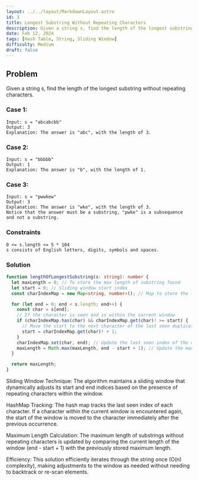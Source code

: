 ```yaml
---
layout: ../../layout/MarkdownLayout.astro
id: 3
title: Longest Substring Without Repeating Characters
description: Given a string s, find the length of the longest substring without repeating characters.
date: Feb 12, 2024
tags: [Hash Table, String, Sliding Window]
difficulty: Medium
draft: false
---
```


## Problem

Given a string s, find the length of the longest substring without repeating characters.

### Case 1:

```
Input: s = "abcabcbb"
Output: 3
Explanation: The answer is "abc", with the length of 3.
```

### Case 2:

```
Input: s = "bbbbb"
Output: 1
Explanation: The answer is "b", with the length of 1.
```

### Case 3:

```
Input: s = "pwwkew"
Output: 3
Explanation: The answer is "wke", with the length of 3.
Notice that the answer must be a substring, "pwke" is a subsequence and not a substring.
```

### Constraints

```
0 <= s.length <= 5 * 104
s consists of English letters, digits, symbols and spaces.
```

### Solution

```typescript
function lengthOfLongestSubstring(s: string): number {
  let maxLength = 0; // To store the max length of substring found
  let start = 0; // Sliding window start index
  const charIndexMap = new Map<string, number>(); // Map to store the last seen index of characters

  for (let end = 0; end < s.length; end++) {
    const char = s[end];
    // If the character is seen and is within the current window
    if (charIndexMap.has(char) && charIndexMap.get(char)! >= start) {
      // Move the start to the next character of the last seen duplicate
      start = charIndexMap.get(char)! + 1;
    }
    charIndexMap.set(char, end); // Update the last seen index of the character
    maxLength = Math.max(maxLength, end - start + 1); // Update the max length if needed
  }

  return maxLength;
}
```

Sliding Window Technique: The algorithm maintains a sliding window that dynamically adjusts its start and end indices based on the presence of repeating characters within the window.

HashMap Tracking: The hash map tracks the last seen index of each character. If a character within the current window is encountered again, the start of the window is moved to the character immediately after the previous occurrence.

Maximum Length Calculation: The maximum length of substrings without repeating characters is updated by comparing the current length of the window (end - start + 1) with the previously stored maximum length.

Efficiency: This solution efficiently iterates through the string once (O(n) complexity), making adjustments to the window as needed without needing to backtrack or re-scan elements.
